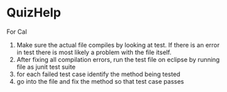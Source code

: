 # QuizHelp
For Cal
1. Make sure the actual file compiles by looking at test. If there is an error in test there is most likely a problem with the file itself.
2. After fixing all compilation errors, run the test file on eclipse by running file as junit test suite
3. for each failed test case identify the method being tested
4. go into the file and fix the method so that test case passes
